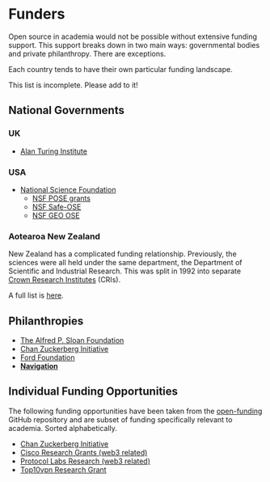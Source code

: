 # Funders

Open source in academia would not be possible without extensive funding support. This support breaks down in two main ways: governmental bodies and private philanthropy. There are exceptions.

Each country tends to have their own particular funding landscape.

This list is incomplete. Please add to it!

## National Governments

### UK

- [Alan Turing Institute](https://www.turing.ac.uk/)

### USA

- [National Science Foundation](./national-science-foundation.md)
  - [NSF POSE grants](./nsf-grants/pose.md)
  - [NSF Safe-OSE](./nsf-grants/safe-ose.md)
  - [NSF GEO OSE](./nsf-grants/geo-ose.md)

### Aotearoa New Zealand

New Zealand has a complicated funding relationship. Previously, the sciences were all held under the same department, the Department of Scientific and Industrial Research. This was split in 1992 into separate [Crown Research Institutes](https://en.wikipedia.org/wiki/Crown_Research_Institute) (CRIs).

A full list is [here](https://en.wikipedia.org/wiki/Crown_Research_Institute).

## Philanthropies

- [The Alfred P. Sloan Foundation](https://sloan.org/)
- [Chan Zuckerberg Initiative](https://chanzuckerberg.com/)
- [Ford Foundation](https://www.fordfoundation.org/)
- **[Navigation](./navigation.md)**


## Individual Funding Opportunities

The following funding opportunities have been taken from the [open-funding](https://github.com/ralphtheninja/open-funding) GitHub repository and are subset of funding specifically relevant to academia. Sorted alphabetically.

- [Chan Zuckerberg Initiative](./czi.md)
- [Cisco Research Grants (web3 related)](./cisco.md)
- [Protocol Labs Research (web3 related)](./protocollabs.md)
- [Top10vpn Research Grant](./top10vpn.md)
